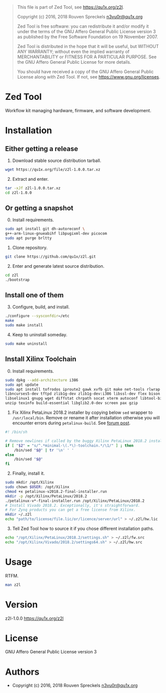 > This file is part of Zed Tool, see <https://qu1x.org/z2l>.
> 
> Copyright (c) 2016, 2018 Rouven Spreckels <n3vu0r@qu1x.org>
> 
> Zed Tool is free software: you can redistribute it and/or modify
> it under the terms of the GNU Affero General Public License version 3
> as published by the Free Software Foundation on 19 November 2007.
> 
> Zed Tool is distributed in the hope that it will be useful,
> but WITHOUT ANY WARRANTY; without even the implied warranty of
> MERCHANTABILITY or FITNESS FOR A PARTICULAR PURPOSE. See the
> GNU Affero General Public License for more details.
> 
> You should have received a copy of the GNU Affero General Public License
> along with Zed Tool. If not, see <https://www.gnu.org/licenses>.

# Zed Tool

Workflow kit managing hardware, firmware, and software development.

# Installation

## Either getting a release

 1. Download stable source distribution tarball.

```sh
wget https://qu1x.org/file/z2l-1.0.0.tar.xz
```
 2. Extract and enter.

```sh
tar -xJf z2l-1.0.0.tar.xz
cd z2l-1.0.0
```

## Or getting a snapshot

 0. Install requirements.

```sh
sudo apt install git dh-autoreconf \
g++-arm-linux-gnueabihf libpugixml-dev picocom
sudo apt purge brltty
```

 1. Clone repository.

```sh
git clone https://github.com/qu1x/z2l.git
```

 2. Enter and generate latest source distribution.

```sh
cd z2l
./bootstrap
```

## Install one of them

 3. Configure, build, and install.

```sh
./configure --sysconfdir=/etc
make
sudo make install
```

 4. Keep to uninstall someday.

```sh
sudo make uninstall
```

## Install Xilinx Toolchain

 0. Install requirements.

```sh
sudo dpkg --add-architecture i386
sudo apt update
sudo apt install tofrodos iproute2 gawk xvfb git make net-tools rlwrap \
libncurses5-dev tftpd zlib1g-dev zlib1g-dev:i386 libssl-dev flex bison \
libselinux1 gnupg wget diffstat chrpath socat xterm autoconf libtool-bin tar \
unzip texinfo build-essential libglib2.0-dev screen pax gzip
```

 1. Fix Xilinx PetaLinux 2018.2 installer by copying below `sed` wrapper to
`/usr/local/bin`. Remove or rename it after installation otherwise you will
encounter errors during `petalinux-build`. See [forum post](https://forums.xilinx.com/t5/Embedded-Linux/PetaLinux-2018-1-Install-Fails-on-Debian-Stretch/m-p/887733/highlight/true#M28391).

```sh
#! /bin/sh

# Remove newlines if called by the buggy Xilinx PetaLinux 2018.2 installer.
if [ "$2" = "s/^.*minimal-\(.*\)-toolchain.*/\1/" ] ; then
	/bin/sed "$@" | tr '\n' ' '
else
	/bin/sed "$@"
fi
```

 2. Finally, install it.

```sh
sudo mkdir /opt/Xilinx
sudo chown $USER: /opt/Xilinx
chmod +x petalinux-v2018.2-final-installer.run
mkdir -p /opt/Xilinx/PetaLinux/2018.2
./petalinux-v*-final-installer.run /opt/Xilinx/PetaLinux/2018.2
# Install Vivado 2018.2. Exceptionally, it's straightforward.
# For Zynq products you can get a free license from Xilinx.
mkdir ~/.z2l
echo "path/to/license/file.lic/or/licence/server/url" > ~/.z2l/hw.lic
```

 3. Tell Zed Tool how to source it if you chose different installation paths.

```sh
echo "/opt/Xilinx/PetaLinux/2018.2/settings.sh" > ~/.z2l/fw.src
echo "/opt/Xilinx/Vivado/2018.2/settings64.sh" > ~/.z2l/hw.src
```

# Usage

RTFM.

```sh
man z2l
```

# Version

z2l-1.0.0 <https://qu1x.org/z2l>

# License

GNU Affero General Public License version 3

# Authors

  * Copyright (c) 2016, 2018 Rouven Spreckels <n3vu0r@qu1x.org>
